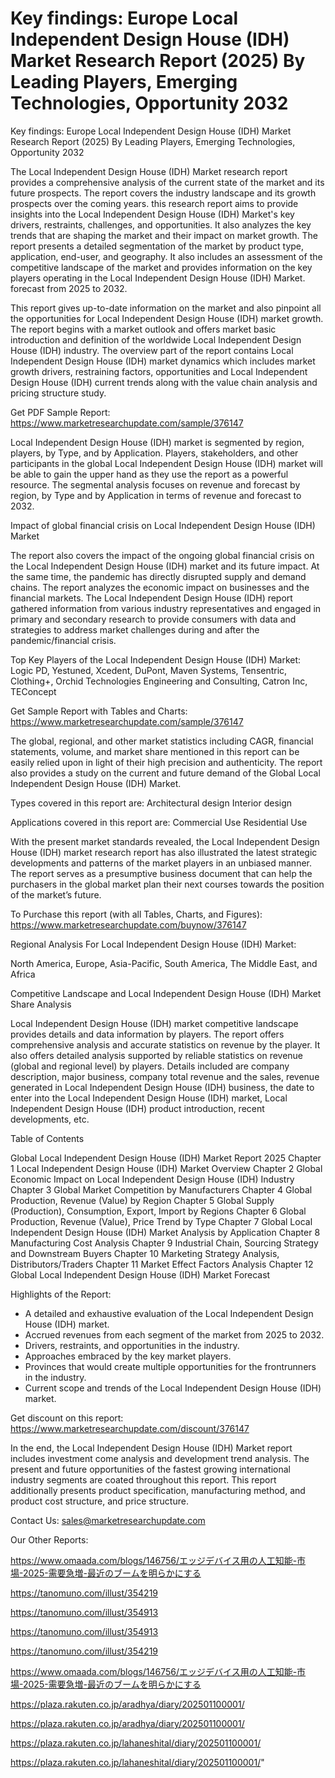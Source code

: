 # Key findings: Europe Local Independent Design House (IDH) Market Research Report (2025) By Leading Players, Emerging Technologies, Opportunity 2032
Key findings: Europe Local Independent Design House (IDH) Market Research Report (2025) By Leading Players, Emerging Technologies, Opportunity 2032

The Local Independent Design House (IDH) Market research report provides a comprehensive analysis of the current state of the market and its future prospects. The report covers the industry landscape and its growth prospects over the coming years. this research report aims to provide insights into the Local Independent Design House (IDH) Market's key drivers, restraints, challenges, and opportunities. It also analyzes the key trends that are shaping the market and their impact on market growth. The report presents a detailed segmentation of the market by product type, application, end-user, and geography. It also includes an assessment of the competitive landscape of the market and provides information on the key players operating in the Local Independent Design House (IDH) Market. forecast from 2025 to 2032.

This report gives up-to-date information on the market and also pinpoint all the opportunities for Local Independent Design House (IDH) market growth. The report begins with a market outlook and offers market basic introduction and definition of the worldwide Local Independent Design House (IDH) industry. The overview part of the report contains Local Independent Design House (IDH) market dynamics which includes market growth drivers, restraining factors, opportunities and Local Independent Design House (IDH) current trends along with the value chain analysis and pricing structure study.

Get PDF Sample Report: https://www.marketresearchupdate.com/sample/376147

Local Independent Design House (IDH) market is segmented by region, players, by Type, and by Application. Players, stakeholders, and other participants in the global Local Independent Design House (IDH) market will be able to gain the upper hand as they use the report as a powerful resource. The segmental analysis focuses on revenue and forecast by region, by Type and by Application in terms of revenue and forecast to 2032.

Impact of global financial crisis on Local Independent Design House (IDH) Market

The report also covers the impact of the ongoing global financial crisis on the Local Independent Design House (IDH) market and its future impact. At the same time, the pandemic has directly disrupted supply and demand chains. The report analyzes the economic impact on businesses and the financial markets. The Local Independent Design House (IDH) report gathered information from various industry representatives and engaged in primary and secondary research to provide consumers with data and strategies to address market challenges during and after the pandemic/financial crisis.

Top Key Players of the Local Independent Design House (IDH) Market:
Logic PD, Yestuned, Xcedent, DuPont, Maven Systems, Tensentric, Clothing+, Orchid Technologies Engineering and Consulting, Catron Inc, TEConcept


Get Sample Report with Tables and Charts: https://www.marketresearchupdate.com/sample/376147

The global, regional, and other market statistics including CAGR, financial statements, volume, and market share mentioned in this report can be easily relied upon in light of their high precision and authenticity. The report also provides a study on the current and future demand of the Global Local Independent Design House (IDH) Market.

Types covered in this report are:
Architectural design
Interior design


Applications covered in this report are:
Commercial Use
Residential Use


With the present market standards revealed, the Local Independent Design House (IDH) market research report has also illustrated the latest strategic developments and patterns of the market players in an unbiased manner. The report serves as a presumptive business document that can help the purchasers in the global market plan their next courses towards the position of the market’s future.

To Purchase this report (with all Tables, Charts, and Figures): https://www.marketresearchupdate.com/buynow/376147

Regional Analysis For Local Independent Design House (IDH) Market:

North America, Europe, Asia-Pacific, South America, The Middle East, and Africa

Competitive Landscape and Local Independent Design House (IDH) Market Share Analysis

Local Independent Design House (IDH) market competitive landscape provides details and data information by players. The report offers comprehensive analysis and accurate statistics on revenue by the player. It also offers detailed analysis supported by reliable statistics on revenue (global and regional level) by players. Details included are company description, major business, company total revenue and the sales, revenue generated in Local Independent Design House (IDH) business, the date to enter into the Local Independent Design House (IDH) market, Local Independent Design House (IDH) product introduction, recent developments, etc.

Table of Contents

Global Local Independent Design House (IDH) Market Report 2025
Chapter 1 Local Independent Design House (IDH) Market Overview
Chapter 2 Global Economic Impact on Local Independent Design House (IDH) Industry
Chapter 3 Global Market Competition by Manufacturers
Chapter 4 Global Production, Revenue (Value) by Region
Chapter 5 Global Supply (Production), Consumption, Export, Import by Regions
Chapter 6 Global Production, Revenue (Value), Price Trend by Type
Chapter 7 Global Local Independent Design House (IDH) Market Analysis by Application
Chapter 8 Manufacturing Cost Analysis
Chapter 9 Industrial Chain, Sourcing Strategy and Downstream Buyers
Chapter 10 Marketing Strategy Analysis, Distributors/Traders
Chapter 11 Market Effect Factors Analysis
Chapter 12 Global Local Independent Design House (IDH) Market Forecast

Highlights of the Report:

- A detailed and exhaustive evaluation of the Local Independent Design House (IDH) market.
- Accrued revenues from each segment of the market from 2025 to 2032.
- Drivers, restraints, and opportunities in the industry.
- Approaches embraced by the key market players.
- Provinces that would create multiple opportunities for the frontrunners in the industry.
- Current scope and trends of the Local Independent Design House (IDH) market.

Get discount on this report: https://www.marketresearchupdate.com/discount/376147

In the end, the Local Independent Design House (IDH) Market report includes investment come analysis and development trend analysis. The present and future opportunities of the fastest growing international industry segments are coated throughout this report. This report additionally presents product specification, manufacturing method, and product cost structure, and price structure.

Contact Us:
sales@marketresearchupdate.com

Our Other Reports:

https://www.omaada.com/blogs/146756/エッジデバイス用の人工知能-市場-2025-需要急増-最近のブームを明らかにする

https://tanomuno.com/illust/354219

https://tanomuno.com/illust/354913

https://tanomuno.com/illust/354913

https://tanomuno.com/illust/354219

https://www.omaada.com/blogs/146756/エッジデバイス用の人工知能-市場-2025-需要急増-最近のブームを明らかにする

https://plaza.rakuten.co.jp/aradhya/diary/202501100001/

https://plaza.rakuten.co.jp/aradhya/diary/202501100001/

https://plaza.rakuten.co.jp/lahaneshital/diary/202501100001/

https://plaza.rakuten.co.jp/lahaneshital/diary/202501100001/"
